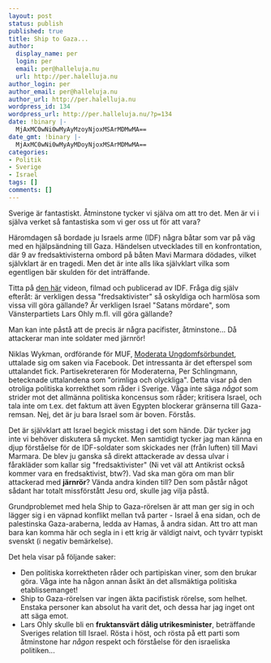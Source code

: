 ```yaml
---
layout: post
status: publish
published: true
title: Ship to Gaza...
author:
  display_name: per
  login: per
  email: per@halleluja.nu
  url: http://per.halelluja.nu
author_login: per
author_email: per@halleluja.nu
author_url: http://per.halelluja.nu
wordpress_id: 134
wordpress_url: http://per.halleluja.nu/?p=134
date: !binary |-
  MjAxMC0wNi0wMyAyMzoyNjoxMSArMDMwMA==
date_gmt: !binary |-
  MjAxMC0wNi0wMyAyMDoyNjoxMSArMDMwMA==
categories:
- Politik
- Sverige
- Israel
tags: []
comments: []
---
```

<p>Sverige är fantastiskt. Åtminstone tycker vi själva om att tro det. Men är vi i själva verket så fantastiska som vi ger oss ut för att vara?</p>
<p>Häromdagen så bordade ju Israels arme (IDF) några båtar som var på väg med en hjälpsändning till Gaza. Händelsen utvecklades till en konfrontation, där 9 av fredsaktivisterna ombord på båten Mavi Marmara dödades, vilket självklart är en tragedi. Men det är inte alls lika självklart vilka som egentligen bär skulden för det inträffande.</p>
<p>Titta på <a href="http://www.youtube.com/user/idfnadesk#p/a/D367B77C57326D3E/2/gYjkLUcbJWo">den här</a> videon, filmad och publicerad av IDF. Fråga dig själv efteråt: är verkligen dessa "fredsaktivister" så oskyldiga och harmlösa som vissa vill göra gällande? Är verkligen Israel "Satans mördare", som Vänsterpartiets Lars Ohly m.fl. vill göra gällande?</p>
<p>Man kan inte påstå att de precis är några pacifister, åtminstone... Då attackerar man inte soldater med järnrör!</p>
<p>Niklas Wykman, ordförande för MUF, <a href="http://www.svd.se/nyheter/inrikes/muf-ordforanden-ship-to-gaza-ar-nyttiga-idioter_4792973.svd">Moderata Ungdomfsörbundet</a>,  uttalade sig om saken via Facebook. Det intressanta är det efterspel som uttalandet fick. Partisekreteraren för Moderaterna, Per Schlingmann, betecknade uttalandena som "orimliga och olyckliga". Detta visar på den otroliga politiska korrekthet som råder i Sverige. Våga inte säga <em>något</em> som strider mot det allmänna politiska koncensus som råder; kritisera Israel, och tala inte om t.ex. det faktum att även Egypten blockerar gränserna till Gaza-remsan. Nej, det är ju bara Israel som är boven. Förstås.</p>
<p>Det är självklart att Israel begick misstag i det som hände. Där tycker jag inte vi behöver diskutera så mycket. Men samtidigt tycker jag man känna en djup förståelse för de IDF-soldater som skickades ner (från luften) till Mavi Marmara. De blev ju ganska så direkt attackerade av dessa ulvar i fårakläder som kallar sig "fredsaktivister" (Ni vet väl att Antikrist också kommer vara en fredsaktivist, btw?). Vad ska man göra om man blir attackerad med <strong>järnrör</strong>? Vända andra kinden till? Den som påstår något sådant har totalt missförstått Jesu ord, skulle jag vilja påstå.</p>
<p>Grundproblemet med hela Ship to Gaza-rörelsen är att man ger sig in och lägger sig i en väpnad konflikt mellan två parter - Israel å ena sidan, och de palestinska Gaza-araberna, ledda av Hamas, å andra sidan. Att tro att man bara kan komma här och segla in i ett krig är väldigt naivt, och tyvärr typiskt svenskt (i negativ bemärkelse).</p>
<p>Det hela visar på följande saker:</p>
<ul>
<li>Den politiska korrektheten råder och partipiskan viner, som den brukar göra. Våga inte ha någon annan åsikt än det allsmäktiga politiska etablissemanget!</li>
<li>Ship to Gaza-rörelsen var ingen äkta pacifistisk rörelse, som helhet. Enstaka personer kan absolut ha varit det, och dessa har jag inget ont att säga emot.</li>
<li>Lars Ohly skulle bli en <strong>fruktansvärt dålig utrikesminister</strong>, beträffande Sveriges relation till Israel. Rösta i höst, och rösta på ett parti som åtminstone har <em>någon</em> respekt och förståelse för den israeliska politiken...</li>
</ul>
